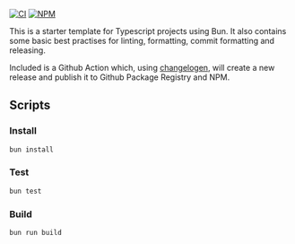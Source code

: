 [![CI](https://github.com/figureland/infinitykit/actions/workflows/ci.yml/badge.svg)](https://github.com/figureland/infinitykit/actions/workflows/ci.yml)
[![NPM](https://img.shields.io/npm/v/@figureland/infinitykit?color=40bd5c)](https://img.shields.io/npm/v/@figureland/infinitykit?color=40bd5c)

This is a starter template for Typescript projects using Bun. It also contains some basic best practises for linting, formatting, commit formatting and releasing.

Included is a Github Action which, using [changelogen](https://github.com/unjs/changelogen), will create a new release and publish it to Github Package Registry and NPM.

## Scripts

### Install

```bash
bun install
```

### Test

```bash
bun test
```

### Build

```bash
bun run build
```
